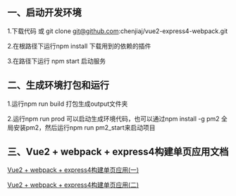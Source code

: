 
## 一、启动开发环境

1.下载代码 或 git clone git@github.com:chenjiaj/vue2-express4-webpack.git

2.在根路径下运行npm install 下载用到的依赖的插件

3.在路径下运行 npm start 启动服务

## 二、生成环境打包和运行

1.运行npm run build 打包生成output文件夹

2.运行npm run prod 可以启动生成环境代码，也可以通过npm install -g pm2 全局安装pm2，然后运行npm run pm2_start来启动项目

## 三、Vue2 + webpack + express4构建单页应用文档

[Vue2 + webpack + express4构建单页应用(一)](http://www.jianshu.com/p/2e65ac138df6)

[Vue2 + webpack + express4构建单页应用(二)](http://www.jianshu.com/p/1696e256d774)